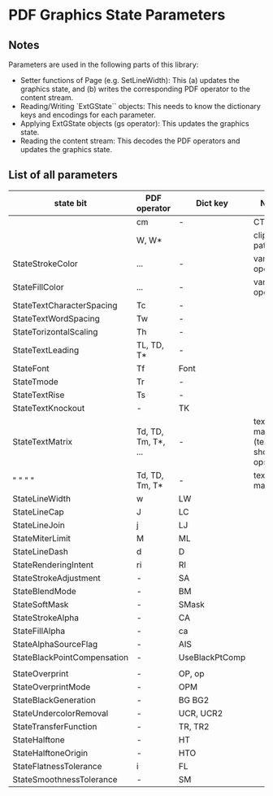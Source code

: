 PDF Graphics State Parameters
=============================

Notes
-----

Parameters are used in the following parts of this library:
- Setter functions of Page (e.g. SetLineWidth):  This
  (a) updates the graphics state, and
  (b) writes the corresponding PDF operator to the content stream.
- Reading/Writing `ExtGState`` objects:
  This needs to know the dictionary keys and encodings for each parameter.
- Applying ExtGState objects (gs operator):
  This updates the graphics state.
- Reading the content stream:
  This decodes the PDF operators and updates the graphics state.


List of all parameters
----------------------

| state bit                   | PDF operator       | Dict key       | Notes                             |
|-----------------------------|--------------------|----------------|-----------------------------------|
|                             | cm                 | -              | CTM                               |
|                             | W, W*              |                | clipping path                     |
| StateStrokeColor            | ...                | -              | various operators                 |
| StateFillColor              | ...                | -              | various operators                 |
| StateTextCharacterSpacing   | Tc                 | -              |                                   |
| StateTextWordSpacing        | Tw                 | -              |                                   |
| StateTorizontalScaling      | Th                 | -              |                                   |
| StateTextLeading            | TL, TD, T*         | -              |                                   |
| StateFont                   | Tf                 | Font           |                                   |
| StateTmode                  | Tr                 | -              |                                   |
| StateTextRise               | Ts                 | -              |                                   |
| StateTextKnockout           | -                  | TK             |                                   |
| StateTextMatrix             | Td, TD, Tm, T*, ...| -              | text matrix (text showing ops)    |
|  "  "  "  "                 | Td, TD, Tm, T*     | -              | text line matrix                  |
| StateLineWidth              | w                  | LW             |                                   |
| StateLineCap                | J                  | LC             |                                   |
| StateLineJoin               | j                  | LJ             |                                   |
| StateMiterLimit             | M                  | ML             |                                   |
| StateLineDash               | d                  | D              |                                   |
| StateRenderingIntent        | ri                 | RI             |                                   |
| StateStrokeAdjustment       | -                  | SA             |                                   |
| StateBlendMode              | -                  | BM             |                                   |
| StateSoftMask               | -                  | SMask          |                                   |
| StateStrokeAlpha            | -                  | CA             |                                   |
| StateFillAlpha              | -                  | ca             |                                   |
| StateAlphaSourceFlag        | -                  | AIS            |                                   |
| StateBlackPointCompensation | -                  | UseBlackPtComp |                                   |
|                             |                    |                |                                   |
| StateOverprint              | -                  | OP, op         |                                   |
| StateOverprintMode          | -                  | OPM            |                                   |
| StateBlackGeneration        | -                  | BG BG2         |                                   |
| StateUndercolorRemoval      | -                  | UCR, UCR2      |                                   |
| StateTransferFunction       | -                  | TR, TR2        |                                   |
| StateHalftone               | -                  | HT             |                                   |
| StateHalftoneOrigin         | -                  | HTO            |                                   |
| StateFlatnessTolerance      | i                  | FL             |                                   |
| StateSmoothnessTolerance    | -                  | SM             |                                   |
